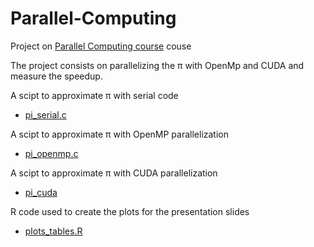 # Parallel-Computing


Project on [Parallel Computing course](https://lnu.se/en/course/parallel-computing-4dv657/vaxjo-exchange-part-time-spring/) couse 

The project consists on parallelizing the π with OpenMp and CUDA and measure the speedup.






A scipt to approximate π with serial code 

* [pi_serial.c](https://github.com/quartermaine/Parallel-Computing/blob/main/Code/pi_serial.c)



A scipt to approximate π with OpenMP parallelization  

* [pi_openmp.c](https://github.com/quartermaine/Parallel-Computing/blob/main/Code/pi_openmp.c)



A scipt to approximate π with CUDA parallelization 

* [pi_cuda](https://github.com/quartermaine/Parallel-Computing/blob/main/Code/pi_cuda.cu)



R code used to create the plots for the presentation slides

* [plots_tables.R](https://github.com/quartermaine/Parallel-Computing/blob/main/plots_tables.R)




